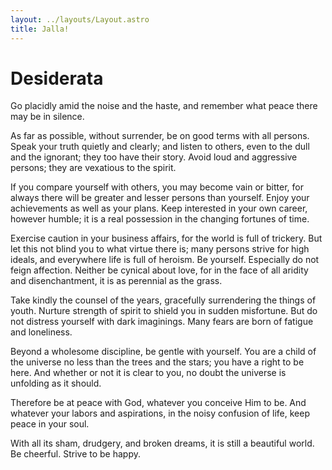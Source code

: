 ```yaml
---
layout: ../layouts/Layout.astro
title: Jalla!
---
```


# Desiderata

Go placidly amid the noise and the haste,
and remember what peace there may be in silence.

As far as possible, without surrender,
be on good terms with all persons.
Speak your truth quietly and clearly;
and listen to others,
even to the dull and the ignorant;
they too have their story.
Avoid loud and aggressive persons;
they are vexatious to the spirit.

If you compare yourself with others,
you may become vain or bitter,
for always there will be greater and lesser persons than yourself.
Enjoy your achievements as well as your plans.
Keep interested in your own career, however humble;
it is a real possession in the changing fortunes of time.

Exercise caution in your business affairs,
for the world is full of trickery.
But let this not blind you to what virtue there is;
many persons strive for high ideals,
and everywhere life is full of heroism.
Be yourself. Especially do not feign affection.
Neither be cynical about love,
for in the face of all aridity and disenchantment,
it is as perennial as the grass.

Take kindly the counsel of the years,
gracefully surrendering the things of youth.
Nurture strength of spirit to shield you in sudden misfortune.
But do not distress yourself with dark imaginings.
Many fears are born of fatigue and loneliness.

Beyond a wholesome discipline,
be gentle with yourself.
You are a child of the universe
no less than the trees and the stars;
you have a right to be here.
And whether or not it is clear to you,
no doubt the universe is unfolding as it should.

Therefore be at peace with God,
whatever you conceive Him to be.
And whatever your labors and aspirations,
in the noisy confusion of life,
keep peace in your soul.

With all its sham, drudgery, and broken dreams,
it is still a beautiful world.
Be cheerful. Strive to be happy.
